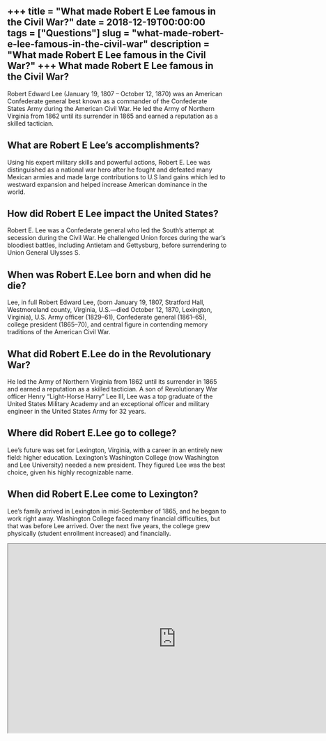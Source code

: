 +++
title = "What made Robert E Lee famous in the Civil War?"
date = 2018-12-19T00:00:00
tags = ["Questions"]
slug = "what-made-robert-e-lee-famous-in-the-civil-war"
description = "What made Robert E Lee famous in the Civil War?"
+++
What made Robert E Lee famous in the Civil War?
-----------------------------------------------

Robert Edward Lee (January 19, 1807 – October 12, 1870) was an American Confederate general best known as a commander of the Confederate States Army during the American Civil War. He led the Army of Northern Virginia from 1862 until its surrender in 1865 and earned a reputation as a skilled tactician.

What are Robert E Lee’s accomplishments?
----------------------------------------

Using his expert military skills and powerful actions, Robert E. Lee was distinguished as a national war hero after he fought and defeated many Mexican armies and made large contributions to U.S land gains which led to westward expansion and helped increase American dominance in the world.

How did Robert E Lee impact the United States?
----------------------------------------------

Robert E. Lee was a Confederate general who led the South’s attempt at secession during the Civil War. He challenged Union forces during the war’s bloodiest battles, including Antietam and Gettysburg, before surrendering to Union General Ulysses S.

When was Robert E.Lee born and when did he die?
-----------------------------------------------

Lee, in full Robert Edward Lee, (born January 19, 1807, Stratford Hall, Westmoreland county, Virginia, U.S.—died October 12, 1870, Lexington, Virginia), U.S. Army officer (1829–61), Confederate general (1861–65), college president (1865–70), and central figure in contending memory traditions of the American Civil War.

What did Robert E.Lee do in the Revolutionary War?
--------------------------------------------------

He led the Army of Northern Virginia from 1862 until its surrender in 1865 and earned a reputation as a skilled tactician. A son of Revolutionary War officer Henry “Light-Horse Harry” Lee III, Lee was a top graduate of the United States Military Academy and an exceptional officer and military engineer in the United States Army for 32 years.

Where did Robert E.Lee go to college?
-------------------------------------

Lee’s future was set for Lexington, Virginia, with a career in an entirely new field: higher education. Lexington’s Washington College (now Washington and Lee University) needed a new president. They figured Lee was the best choice, given his highly recognizable name.

When did Robert E.Lee come to Lexington?
----------------------------------------

Lee’s family arrived in Lexington in mid-September of 1865, and he began to work right away. Washington College faced many financial difficulties, but that was before Lee arrived. Over the next five years, the college grew physically (student enrollment increased) and financially.

<iframe allow="accelerometer; autoplay; clipboard-write; encrypted-media; gyroscope; picture-in-picture" allowfullscreen="" class="__youtube_prefs__  epyt-is-override  no-lazyload" data-no-lazy="1" data-origheight="433" data-origwidth="770" data-skipgform_ajax_framebjll="" height="433" id="_ytid_49850" loading="lazy" src="https://www.youtube.com/embed/kYxV4VtwMIM?enablejsapi=1&autoplay=0&cc_load_policy=0&cc_lang_pref=&iv_load_policy=1&loop=0&modestbranding=0&rel=1&fs=1&playsinline=0&autohide=2&theme=dark&color=red&controls=1&" title="YouTube player" width="770"></iframe>